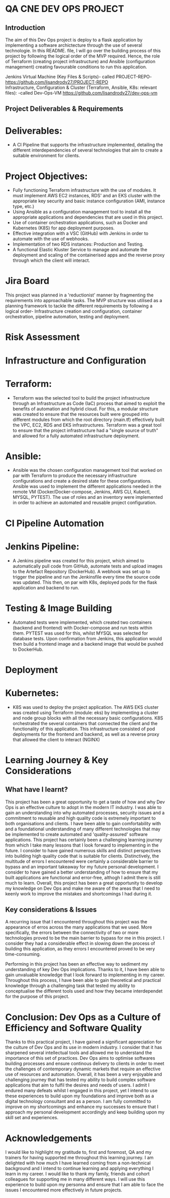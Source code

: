 # QA CNE DEV OPS PROJECT

## Introduction
The aim of this Dev Ops project is deploy to a flask application by implementing a software archictecture through the use of several technologie. In this README. file, I will go over the building process of this project by following the logical order of the MVP required. Hence, the role of Terraform (creating project infrastructure) and  Ansible (configuration management) creating favourable conditions to run this application.

Jenkins Virtual Machine (Key Files & Scripts)- called PROJECT-REPO- https://github.com/lisandrodv27/PROJECT-REPO
<br>
Infrastructure, Configuration & Cluster (Terraform, Ansible, K8s: relevant files): -called Dev-Ops-VM https://github.com/lisandrodv27/dev-ops-vm
<br>

## Project Deliverables & Requirements

# Deliverables:
- A CI Pipeline that supports the infrastructure implemented, detailing the different interdependencies of several technologies that aim to create a suitable environment for clients.

# Project Objectives:
- Fully functioning Terraform infrastructure with the use of modules. It must implement AWS EC2 instances, RDS' and an EKS cluster with the appropriate key security and basic instance configuration (AMI, instance type, etc.)
- Using Ansible as a configuration management tool to install all the appropriate applications and dependencies that are used in this project.
- Use of container orchestration applications, such as Docker and Kubernetes (K8S) for app deployment purposes.
- Effective integration with a VSC (GitHub) with Jenkins in order to automate with the use of webhooks.
- Implementation of two RDS instances: Production and Testing.
- A functional Elastic Kluster Service to manage and automate the deployment and scaling of the containerised apps and the reverse proxy through which the client will interact.

# Jira Board

This project was planned in a 'reductionist' manner by fragmenting the requirements into approachable tasks. The MVP structure was utilised as a planning framework to tackle the different requirements by following a logical order- Infrastructure creation and configuration, container orchestration, pipeline automation, testing and deployment.

# Risk Assessment

# Infrastructure and Configuration

# Terraform:
- Terraform was the selected tool to build the project infrastructure through an Infrastructure as Code (IaC) process that aimed to exploit the benefits of automation and hybrid cloud. For this, a modular structure was created to ensure that the resources built were grouped into different modules from which the root directory (main.tf) effectively built the VPC, EC2, RDS and EKS infrastructures. Terraform was a great tool to ensure that the project infrastructure had a "single source of truth" and allowed for a fully automated infrastructure deployment.

# Ansible:
- Ansible was the chosen configuration management tool that worked on par with Terraform to produce the necessary infrastructure configurations and create a desired state for these configurations. Ansible was used to implement the different applications needed in the remote VM (Docker/Docker-compose, Jenkins, AWS CLI, Kubectl, MYSQL, PYTEST). The use of roles and an inventory were implemented in order to achieve an automated and reusable project configuration.

# CI Pipeline Automation

# Jenkins Pipeline:
- A Jenkins pipeline was created for this project, which aimed to automatically pull code from GitHub, automate tests and upload images to the Artefact Repository (DockerHub). A webhook was set up to trigger the pipeline and run the Jenkinsfile every time the source code was updated. This then, on par with K8s, deployed pods for the flask application and backend to run.

# Testing & Image Building
- Automated tests were implemented, which created two containers (backend and frontend) with Docker-compose and run tests within them. PYTEST was used for this, whilst MYSQL was selected for database tests. Upon confirmation from Jenkins, this application would then build a frontend image and a backend image that would be pushed to DockerHub.

# Deployment

# Kubernetes:
- K8S was used to deploy the project application. The AWS EKS cluster was created using Terraform (module: eks) by implementing a cluster and node group blocks with all the necessary basic configurations. K8S orchestrated the several containers that connected the client and the functionality of this application. This infrastructure consisted of pod deployments for the frontend and backend, as well as a reverse proxy that allowed the client to interact (NGINX)

# Learning Journey & Key Considerations

## What have I learnt?
This project has been a great opportunity to get a taste of how and why Dev Ops is an effective culture to adopt in the modern IT industry. I was able to gain an understanding into why automated processes, security issues and a commitment to reusable and high quality code is extremely important to both organisations and clients. I have been able to gain comfortability with and a foundational understanding of many different technologies that may be implemented to create automated and 'quality-assured' software applications. This project has certainly been a challenging learning journey from which I take many lessons that I look forward to implementing in the future. I consider to have gained numerous skills and distinct perspectives into building high quality code that is suitable for clients. Distinctively, the multitude of errors I encountered were certainly a considerable barrier to bypass and an important takeaway for my future personal development. I consider to have gained a better understanding of how to ensure that my built applications are functional and error-free, althogh I admit there is still much to learn. Overall, this project has been a great opportunity to develop my knowledge on Dev Ops and make me aware of the areas that I need to keenly work to improve the mistakes and shortcomings I had during it. 

## Key considerations & Issues
A recurring issue that I encountered throughout this project was the appearance of erros across the many applications that we used. More specifically, the errors between the connectivity of two or more technologies proved to be the main barrier to bypass for me in this project. I consider they had a considerable effect in slowing down the process of building this application, as they errors I encountered proved to be very time-consuming. 

Performing in this project has been an effective way to sediment my understanding of key Dev Ops implications. Thanks to it, I have been able to gain unvaluable knowledge that I look forward to implementing in my career. Throughout this process, I have been able to gain theoretical and practical knowledge through a challenging task that tested my ability to conceptualise the different tools used and how they became interdependet for the purpose of this project.

# Conclusion: Dev Ops as a Culture of Efficiency and Software Quality
Thanks to this practical project, I have gained a significant appreciation for the culture of Dev Ops and its use in modern industry. I consider that it has sharpened several intellectual tools and allowed me to understand the importance of this set of practices. Dev Ops aims to optimise softwares building processes and ensure continous delivery to clients in order to meet the challenges of contemporary dynamic markets that require an effective use of resources and automation. Overall, it has been a very enjoyable and challenging journey that has tested my ability to build complex software applications that aim to fulfil the desires and needs of users. I admit I endured many defeats whilst I engaged in this project, yet I intend to use these experiences to build upon my foundations and improve both as a digital technology consultant and as a person. I am fully committed to improve on my shortcomings and enhance my successes to ensure that I approach my personal development accordingly and keep building upon my skill set and experiences.

# Acknowledgements
I would like to highlight my gratitude to, first and foremost, QA and my trainers for having supported me throughout this learning journey. I am delighted with how much I have learned coming from a non-technical background and I intend to continue learning and applying everything I learn in my career. I would like to thank my family, friends and cohort colleagues for supporting me in many different ways. I will use this experience to build upon my personna and ensure that I am able to face the issues I encountered more effectively in future projects.  

